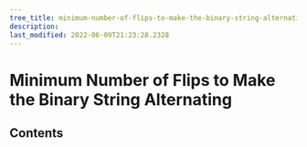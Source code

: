 ```yaml
---
tree_title: minimum-number-of-flips-to-make-the-binary-string-alternating
description: 
last_modified: 2022-06-09T21:23:28.2328
---
```


# Minimum Number of Flips to Make the Binary String Alternating

## Contents
